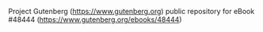 Project Gutenberg (https://www.gutenberg.org) public repository for eBook #48444 (https://www.gutenberg.org/ebooks/48444)
